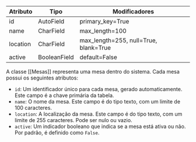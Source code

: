 | Atributo | Tipo         | Modificadores                         |
| -------- | ------------ | ------------------------------------- |
| id       | AutoField    | primary_key=True                      |
| name     | CharField    | max_length=100                        |
| location | CharField    | max_length=255, null=True, blank=True |
| active   | BooleanField | default=False                         |


A classe [[Mesas]] representa uma mesa dentro do sistema. Cada mesa possui os seguintes atributos:

*   `id`: Um identificador único para cada mesa, gerado automaticamente. Este campo é a chave primária da tabela.
*   `name`: O nome da mesa. Este campo é do tipo texto, com um limite de 100 caracteres.
*   `location`: A localização da mesa. Este campo é do tipo texto, com um limite de 255 caracteres. Pode ser nulo ou vazio.
*   `active`: Um indicador booleano que indica se a mesa está ativa ou não. Por padrão, é definido como `False`.